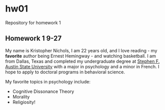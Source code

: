 # hw01
Repository for homework 1

## Homework 1 9-27

My name is Kristopher Nichols, I am 22 years old, and I love reading - my **favorite** author being Ernest Hemingway - and watching basketball. I am from Dallas, Texas and completed my undergraduate degree at [Stephen F. Austin State University](http://www.sfasu.edu/) with a major in psychology and a minor in French. I hope to apply to doctoral programs in behavioral science.

My favorite topics in psychology include: 

  * Cognitive Dissonance Theory
  * Morality
  * Religiosity!
  
  